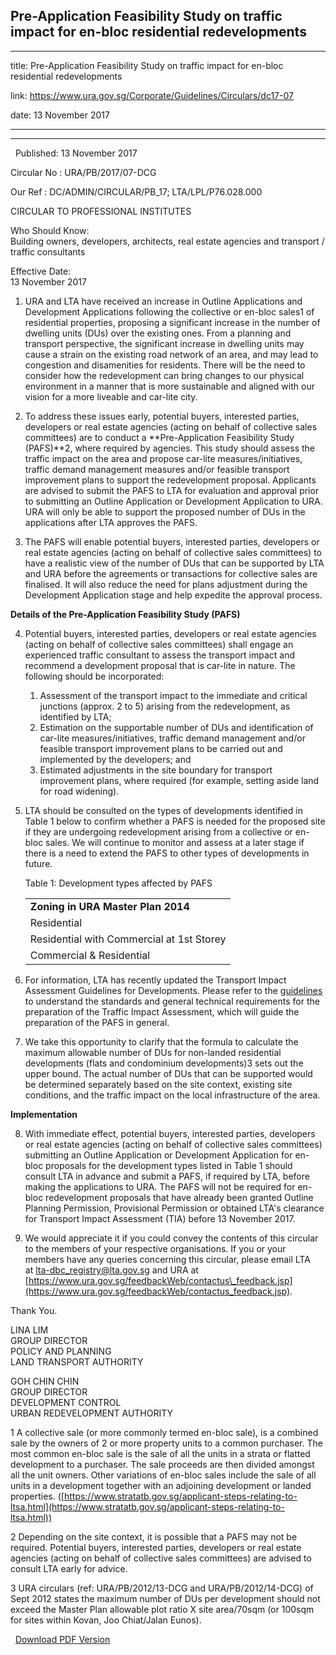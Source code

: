 ## Pre-Application Feasibility Study on traffic impact for en-bloc residential redevelopments
---
title: Pre-Application Feasibility Study on traffic impact for en-bloc residential redevelopments

link: https://www.ura.gov.sg/Corporate/Guidelines/Circulars/dc17-07

date: 13 November 2017

---

------------------------------------------------------------------------------------------

  Published: 13 November 2017

Circular No : URA/PB/2017/07-DCG

Our Ref : DC/ADMIN/CIRCULAR/PB\_17; LTA/LPL/P76.028.000

  

CIRCULAR TO PROFESSIONAL INSTITUTES

  

Who Should Know:  
Building owners, developers, architects, real estate agencies and transport / traffic consultants

  

Effective Date:  
13 November 2017

  

1.  URA and LTA have received an increase in Outline Applications and Development Applications following the collective or en-bloc sales1 of residential properties, proposing a significant increase in the number of dwelling units (DUs) over the existing ones. From a planning and transport perspective, the significant increase in dwelling units may cause a strain on the existing road network of an area, and may lead to congestion and disamenities for residents. There will be the need to consider how the redevelopment can bring changes to our physical environment in a manner that is more sustainable and aligned with our vision for a more liveable and car-lite city.

2.  To address these issues early, potential buyers, interested parties, developers or real estate agencies (acting on behalf of collective sales committees) are to conduct a **Pre-Application Feasibility Study (PAFS)**2, where required by agencies. This study should assess the traffic impact on the area and propose car-lite measures/initiatives, traffic demand management measures and/or feasible transport improvement plans to support the redevelopment proposal. Applicants are advised to submit the PAFS to LTA for evaluation and approval prior to submitting an Outline Application or Development Application to URA. URA will only be able to support the proposed number of DUs in the applications after LTA approves the PAFS.

3.  The PAFS will enable potential buyers, interested parties, developers or real estate agencies (acting on behalf of collective sales committees) to have a realistic view of the number of DUs that can be supported by LTA and URA before the agreements or transactions for collective sales are finalised. It will also reduce the need for plans adjustment during the Development Application stage and help expedite the approval process.

**Details of the Pre-Application Feasibility Study (PAFS)**

4.  Potential buyers, interested parties, developers or real estate agencies (acting on behalf of collective sales committees) shall engage an experienced traffic consultant to assess the transport impact and recommend a development proposal that is car-lite in nature. The following should be incorporated:  
      
    1.  Assessment of the transport impact to the immediate and critical junctions (approx. 2 to 5) arising from the redevelopment, as identified by LTA;
    2.  Estimation on the supportable number of DUs and identification of car-lite measures/initiatives, traffic demand management and/or feasible transport improvement plans to be carried out and implemented by the developers; and
    3.  Estimated adjustments in the site boundary for transport improvement plans, where required (for example, setting aside land for road widening).

5.  LTA should be consulted on the types of developments identified in Table 1 below to confirm whether a PAFS is needed for the proposed site if they are undergoing redevelopment arising from a collective or en-bloc sales. We will continue to monitor and assess at a later stage if there is a need to extend the PAFS to other types of developments in future.  
      
    Table 1: Development types affected by PAFS  
      
    
    <table><tbody><tr><td><span style="font-size: 16px;"><strong>Zoning in URA Master Plan 2014</strong></span></td></tr><tr><td><span style="font-size: 16px;">Residential</span></td></tr><tr><td><span style="font-size: 16px;">Residential with Commercial at 1st Storey</span></td></tr><tr><td><span style="font-size: 16px;">Commercial &amp; Residential</span></td></tr></tbody></table>
    

6.  For information, LTA has recently updated the Transport Impact Assessment Guidelines for Developments. Please refer to the [guidelines](https://www.lta.gov.sg/content/dam/ltagov/industry_innovations/industry_matters/development_construction_resources/Street_Work_Proposals/Guidelines/TIA_Guidelines_WCP_Final_07Dec2018.pdf) to understand the standards and general technical requirements for the preparation of the Traffic Impact Assessment, which will guide the preparation of the PAFS in general.

7.  We take this opportunity to clarify that the formula to calculate the maximum allowable number of DUs for non-landed residential developments (flats and condominium developments)3 sets out the upper bound. The actual number of DUs that can be supported would be determined separately based on the site context, existing site conditions, and the traffic impact on the local infrastructure of the area.

**Implementation**

8.  With immediate effect, potential buyers, interested parties, developers or real estate agencies (acting on behalf of collective sales committees) submitting an Outline Application or Development Application for en-bloc proposals for the development types listed in Table 1 should consult LTA in advance and submit a PAFS, if required by LTA, before making the applications to URA. The PAFS will not be required for en-bloc redevelopment proposals that have already been granted Outline Planning Permission, Provisional Permission or obtained LTA's clearance for Transport Impact Assessment (TIA) before 13 November 2017.

9.  We would appreciate it if you could convey the contents of this circular to the members of your respective organisations. If you or your members have any queries concerning this circular, please email LTA at [lta-dbc\_registry@lta.gov.sg](https://www.ura.gov.sgmailto:mailto:lta-dbc_registry@lta.gov.sg) and URA at [https://www.ura.gov.sg/feedbackWeb/contactus\_feedback.jsp](https://www.ura.gov.sg/feedbackWeb/contactus_feedback.jsp).

Thank You.  
  
LINA LIM  
GROUP DIRECTOR  
POLICY AND PLANNING  
LAND TRANSPORT AUTHORITY  
  
  
  
GOH CHIN CHIN  
GROUP DIRECTOR  
DEVELOPMENT CONTROL  
URBAN REDEVELOPMENT AUTHORITY

1 A collective sale (or more commonly termed en-bloc sale), is a combined sale by the owners of 2 or more property units to a common purchaser. The most common en-bloc sale is the sale of all the units in a strata or flatted development to a purchaser. The sale proceeds are then divided amongst all the unit owners. Other variations of en-bloc sales include the sale of all units in a development together with an adjoining development or landed properties. ([https://www.stratatb.gov.sg/applicant-steps-relating-to-ltsa.html](https://www.stratatb.gov.sg/applicant-steps-relating-to-ltsa.html))

2 Depending on the site context, it is possible that a PAFS may not be required. Potential buyers, interested parties, developers or real estate agencies (acting on behalf of collective sales committees) are advised to consult LTA early for advice.

3 URA circulars (ref: URA/PB/2012/13-DCG and URA/PB/2012/14-DCG) of Sept 2012 states the maximum number of DUs per development should not exceed the Master Plan allowable plot ratio X site area/70sqm (or 100sqm for sites within Kovan, Joo Chiat/Jalan Eunos).

  



  [Download PDF Version](https://www.ura.gov.sg/services/download_file.aspx?f={09DFD0CA-7738-42BD-ADF9-4D2BD6A09B85})

